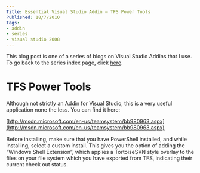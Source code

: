 ```yaml
---
Title: Essential Visual Studio Addin – TFS Power Tools
Published: 18/7/2010
Tags:
- addin
- series
- visual studio 2008
---
```


This blog post is one of a series of blogs on Visual Studio Addins that I use. To go back to the series index page, click [here](http://www.gep13.co.uk/blog/essential-visual-studio-2008-addin-series).

# TFS Power Tools

Although not strictly an Addin for Visual Studio, this is a very useful application none the less. You can find it here:

[http://msdn.microsoft.com/en-us/teamsystem/bb980963.aspx](http://msdn.microsoft.com/en-us/teamsystem/bb980963.aspx)

Before installing, make sure that you have PowerShell installed, and while installing, select a custom install. This gives you the option of adding the “Windows Shell Extension”, which applies a TortoiseSVN style overlay to the files on your file system which you have exported from TFS, indicating their current check out status.
